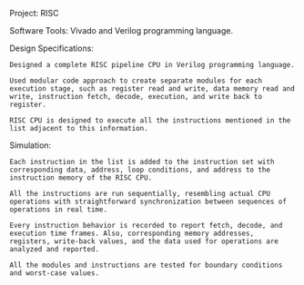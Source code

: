 Project: RISC 

Software Tools: Vivado and Verilog programming language.

Design Specifications:

    Designed a complete RISC pipeline CPU in Verilog programming language.

    Used modular code approach to create separate modules for each execution stage, such as register read and write, data memory read and write, instruction fetch, decode, execution, and write back to register.  

    RISC CPU is designed to execute all the instructions mentioned in the list adjacent to this information.

Simulation:

    Each instruction in the list is added to the instruction set with corresponding data, address, loop conditions, and address to the instruction memory of the RISC CPU.

    All the instructions are run sequentially, resembling actual CPU operations with straightforward synchronization between sequences of operations in real time. 

    Every instruction behavior is recorded to report fetch, decode, and execution time frames. Also, corresponding memory addresses, registers, write-back values, and the data used for operations are analyzed and reported. 

    All the modules and instructions are tested for boundary conditions and worst-case values.
